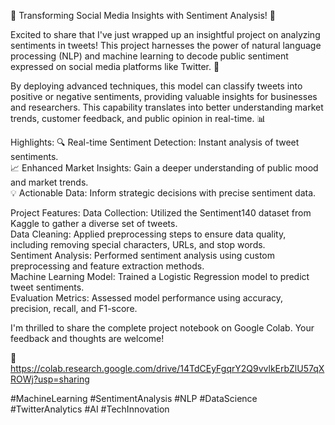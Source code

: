 
🚀 Transforming Social Media Insights with Sentiment Analysis! 🚀

Excited to share that I've just wrapped up an insightful project on analyzing sentiments in tweets! This project harnesses the power of natural language processing (NLP) and machine learning to decode public sentiment expressed on social media platforms like Twitter. 🌟

By deploying advanced techniques, this model can classify tweets into positive or negative sentiments, providing valuable insights for businesses and researchers. This capability translates into better understanding market trends, customer feedback, and public opinion in real-time. 📊

Highlights:
🔍 Real-time Sentiment Detection: Instant analysis of tweet sentiments.<br>
📈 Enhanced Market Insights: Gain a deeper understanding of public mood and market trends.<br>
💡 Actionable Data: Inform strategic decisions with precise sentiment data.

Project Features:
Data Collection: Utilized the Sentiment140 dataset from Kaggle to gather a diverse set of tweets.<br>
Data Cleaning: Applied preprocessing steps to ensure data quality, including removing special characters, URLs, and stop words.<br>
Sentiment Analysis: Performed sentiment analysis using custom preprocessing and feature extraction methods.<br>
Machine Learning Model: Trained a Logistic Regression model to predict tweet sentiments.<br>
Evaluation Metrics: Assessed model performance using accuracy, precision, recall, and F1-score.<br>

I'm thrilled to share the complete project notebook on Google Colab. Your feedback and thoughts are welcome!

🔗 https://colab.research.google.com/drive/14TdCEyFgqrY2Q9vvlkErbZlU57qXROWj?usp=sharing

#MachineLearning #SentimentAnalysis #NLP #DataScience #TwitterAnalytics #AI #TechInnovation

